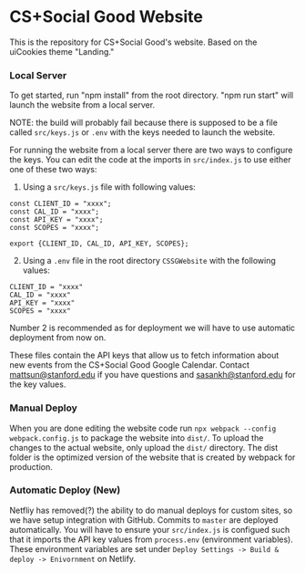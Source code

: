 # CS+Social Good Website
This is the repository for CS+Social Good's website. Based on the uiCookies theme "Landing."

### Local Server
To get started, run "npm install" from the root directory. "npm run start" will launch the website from a local server. 

NOTE: the build will probably fail because there is supposed to be a file called `src/keys.js` or `.env` with the keys needed to launch the website. 

For running the website from a local server there are two ways to configure the keys. You can edit the code at the imports in `src/index.js` to use either one of these two ways:

1. Using a `src/keys.js` file with following values:
```
const CLIENT_ID = "xxxx";
const CAL_ID = "xxxx";
const API_KEY = "xxxx";
const SCOPES = "xxxx";

export {CLIENT_ID, CAL_ID, API_KEY, SCOPES};
```

2. Using a `.env` file in the root directory `CSSGWebsite` with the following values:
```
CLIENT_ID = "xxxx"
CAL_ID = "xxxx"
API_KEY = "xxxx"
SCOPES = "xxxx"
```
Number 2 is recommended as for deployment we will have to use automatic deployment from now on.

These files contain the API keys that allow us to fetch information about new events from the CS+Social Good Google Calendar. Contact mattsun@stanford.edu if you have questions and sasankh@stanford.edu for the key values. 

### Manual Deploy
When you are done editing the website code run `npx webpack --config webpack.config.js` 
to package the website into `dist/`. To upload the changes to the actual website, only upload the `dist/` directory. The dist folder is the optimized version of the website that is created by webpack for production.

### Automatic Deploy (New)
Netfliy has removed(?) the ability to do manual deploys for custom sites, so we have setup integration with GitHub. Commits to `master` are deployed automatically. You will have to ensure your `src/index.js` is configued such that it imports the API key values from `process.env` (environment variables). These environment variables are set under `Deploy Settings -> Build & deploy -> Enivornment` on Netlify.   
